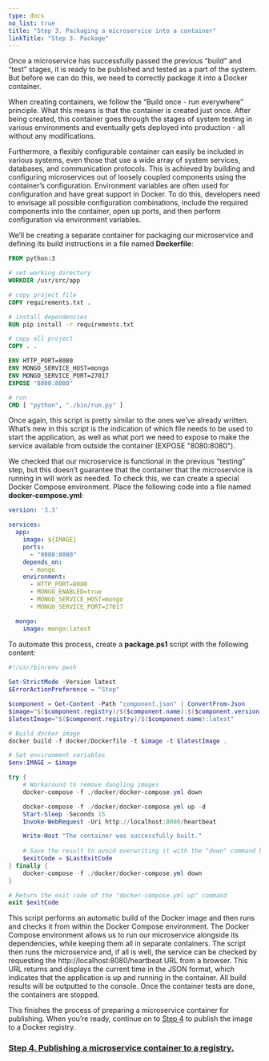 ```yaml
---
type: docs
no_list: true
title: "Step 3. Packaging a microservice into a container"
linkTitle: "Step 3. Package"
---
```


Once a microservice has successfully passed the previous “build” and “test” stages, it is ready to be published and tested as a part of the system. But before we can do this, we need to correctly package it into a Docker container.

When creating containers, we follow the “Build once - run everywhere” principle. What this means is that the container is created just once. After being created, this container goes through the stages of system testing in various environments and eventually gets deployed into production - all without any modifications.

Furthermore, a flexibly configurable container can easily be included in various systems, even those that use a wide array of system services, databases, and communication protocols. This is achieved by building and configuring microservices out of loosely coupled components using the container’s configuration. Environment variables are often used for configuration and have great support in Docker. To do this, developers need to envisage all possible configuration combinations, include the required components into the container, open up ports, and then perform configuration via environment variables.

We’ll be creating a separate container for packaging our microservice and defining its build instructions in a file named **Dockerfile**:

```dockerfile
FROM python:3

# set working directory
WORKDIR /usr/src/app

# copy project file
COPY requirements.txt .

# install dependencies
RUN pip install -r requirements.txt

# copy all project
COPY . .

ENV HTTP_PORT=8080
ENV MONGO_SERVICE_HOST=mongo
ENV MONGO_SERVICE_PORT=27017
EXPOSE "8080:8080"

# run 
CMD [ "python", "./bin/run.py" ]

```

Once again, this script is pretty similar to the ones we’ve already written. What’s new in this script is the indication of which file needs to be used to start the application, as well as what port we need to expose to make the service available from outside the container (EXPOSE "8080:8080").

We checked that our microservice is functional in the previous “testing” step, but this doesn’t guarantee that the container that the microservice is running in will work as needed. To check this, we can create a special Docker Compose environment. Place the following code into a file named **docker-compose.yml**:

```yml
version: '3.3'

services:
  app:
    image: ${IMAGE}
    ports:
      - "8080:8080"
    depends_on:
      - mongo
    environment:
      - HTTP_PORT=8080
      - MONGO_ENABLED=true
      - MONGO_SERVICE_HOST=mongo
      - MONGO_SERVICE_PORT=27017

  mongo:
    image: mongo:latest

```

To automate this process, create a **package.ps1** script with the following content:

```ps1
#!/usr/bin/env pwsh
‍
Set-StrictMode -Version latest
$ErrorActionPreference = "Stop"

$component = Get-Content -Path "component.json" | ConvertFrom-Json
$image="$($component.registry)/$($component.name):$($component.version)-$($component.build)-rc"
$latestImage="$($component.registry)/$($component.name):latest"

# Build docker image
docker build -f docker/Dockerfile -t $image -t $latestImage .

# Set environment variables
$env:IMAGE = $image

try {
    # Workaround to remove dangling images
    docker-compose -f ./docker/docker-compose.yml down

    docker-compose -f ./docker/docker-compose.yml up -d
    Start-Sleep -Seconds 15
    Invoke-WebRequest -Uri http://localhost:8080/heartbeat

    Write-Host "The container was successfully built."
    
    # Save the result to avoid overwriting it with the "down" command below
    $exitCode = $LastExitCode 
} finally {
    docker-compose -f ./docker/docker-compose.yml down
}

# Return the exit code of the "docker-compose.yml up" command
exit $exitCode

```

This script performs an automatic build of the Docker image and then runs and checks it from within the Docker Compose environment. The Docker Compose environment allows us to run our microservice alongside its dependencies, while keeping them all in separate containers. The script then runs the microservice and, if all is well, the service can be checked by requesting the http://localhost:8080/heartbeat URL from a browser. This URL returns and displays the current time in the JSON format, which indicates that the application is up and running in the container. All build results will be outputted to the console. Once the container tests are done, the containers are stopped.

This finishes the process of preparing a microservice container for publishing. When you’re ready, continue on to [Step 4](../step4) to publish the image to a Docker registry.

<span class="hide-title-link">

### [Step 4. Publishing a microservice container to a registry.](../step4)

</span>
